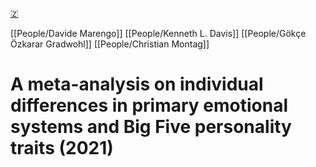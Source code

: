 [🇿](zotero://select/library/items/9MC5G55H)

[[People/Davide Marengo]] [[People/Kenneth L. Davis]] [[People/Gökçe Özkarar Gradwohl]] [[People/Christian Montag]] 
# A meta-analysis on individual differences in primary emotional systems and Big Five personality traits (2021)

